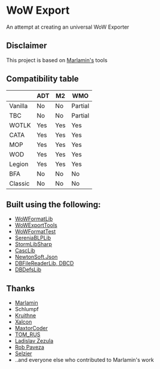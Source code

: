 # WoW Export

An attempt at creating an universal WoW Exporter

## Disclaimer

This project is based on [Marlamin's](https://github.com/Marlamin) tools

## Compatibility table

| | ADT | M2 | WMO |
| --- | --- | --- | --- |
| Vanilla | No | No | Partial |
| TBC | No | No | Partial |
| WOTLK | Yes | Yes | Yes |
| CATA | Yes | Yes | Yes |
| MOP | Yes | Yes | Yes |
| WOD | Yes | Yes | Yes |
| Legion | Yes | Yes | Yes |
| BFA | No | No | No |
| Classic | No | No | No |

## Built using the following:

* [WoWFormatLib](https://github.com/Marlamin/WoWFormatLib)
* [WoWExportTools](https://github.com/Marlamin/WoWExportTools)
* [WoWFormatTest](https://github.com/Marlamin/WoWFormatTest)
* [SereniaBLPLib](https://github.com/WoW-Tools/SereniaBLPLib)
* [StormLibSharp](https://github.com/robpaveza/stormlibsharp)
* [CascLib](https://github.com/WoW-Tools/CascLib)
* [NewtonSoft.Json](https://github.com/JamesNK/Newtonsoft.Json)
* [DBFileReaderLib, DBCD](https://github.com/wowdev/DBCD)
* [DBDefsLib](https://github.com/wowdev/DBDefsLib)

## Thanks

* [Marlamin](https://github.com/Marlamin)
* Schlumpf
* [Kruithne](https://github.com/Kruithne)
* [Xalcon](https://github.com/Xalcon)
* [MaxtorCoder](https://github.com/MaxtorCoder)
* [TOM_RUS](https://github.com/tomrus88)
* [Ladislav Zezula](https://github.com/ladislav-zezula)
* [Rob Paveza](https://github.com/robpaveza)
* [Selzier](https://github.com/Selzier)
* ..and everyone else who contributed to Marlamin's work
